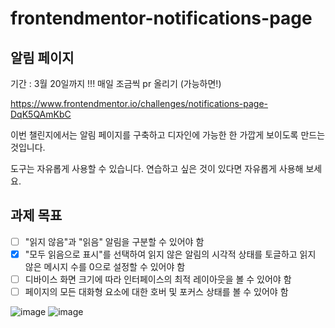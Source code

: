 # frontendmentor-notifications-page
## 알림 페이지

기간 : 3월 20일까지 !!!
매일 조금씩 pr 올리기 (가능하면!)

https://www.frontendmentor.io/challenges/notifications-page-DqK5QAmKbC

이번 챌린지에서는 알림 페이지를 구축하고 디자인에 가능한 한 가깝게 보이도록 만드는 것입니다.

도구는 자유롭게 사용할 수 있습니다. 연습하고 싶은 것이 있다면 자유롭게 사용해 보세요.

## 과제 목표

- [ ] "읽지 않음"과 "읽음" 알림을 구분할 수 있어야 함
- [x] "모두 읽음으로 표시"를 선택하여 읽지 않은 알림의 시각적 상태를 토글하고 읽지 않은 메시지 수를 0으로 설정할 수 있어야 함
- [ ] 디바이스 화면 크기에 따라 인터페이스의 최적 레이아웃을 볼 수 있어야 함
- [ ] 페이지의 모든 대화형 요소에 대한 호버 및 포커스 상태를 볼 수 있어야 함

![image](https://user-images.githubusercontent.com/73337811/222296115-8e445480-90ff-44b9-b262-8227576e4bb3.png)
![image](https://user-images.githubusercontent.com/73337811/222296128-edb4cfc9-13a4-49fa-b242-b43164d54512.png)
